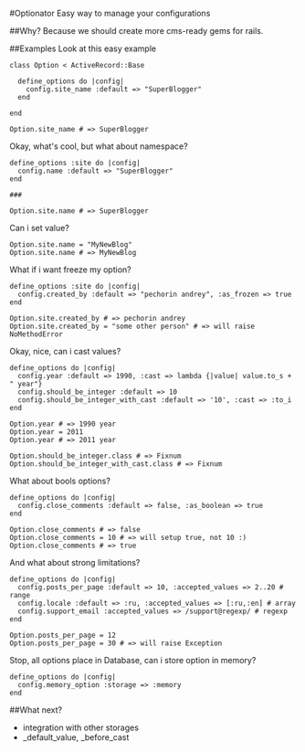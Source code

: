#Optionator
Easy way to manage your configurations

##Why?
Because we should create more cms-ready gems for rails.

##Examples
Look at this easy example

	class Option < ActiveRecord::Base
	
	  define_options do	|config|
	    config.site_name :default => "SuperBlogger"
	  end
	
	end
	
	Option.site_name # => SuperBlogger
	
Okay, what's cool, but what about namespace?

	define_options :site do |config|
	  config.name :default => "SuperBlogger"
	end
	
	###
	
	Option.site.name # => SuperBlogger
	
Can i set value?

	Option.site.name = "MyNewBlog"
	Option.site.name # => MyNewBlog
	
What if i want freeze my option?

	define_options :site do |config|
	  config.created_by :default => "pechorin andrey", :as_frozen => true
	end
	
	Option.site.created_by # => pechorin andrey
	Option.site.created_by = "some other person" # => will raise NoMethodError
	
Okay, nice, can i cast values?

	define_options do |config|
	  config.year :default => 1990, :cast => lambda {|value| value.to_s + " year"}
	  config.should_be_integer :default => 10
	  config.should_be_integer_with_cast :default => '10', :cast => :to_i
	end
	
	Option.year # => 1990 year
	Option.year = 2011
	Option.year # => 2011 year
	
	Option.should_be_integer.class # => Fixnum
	Option.should_be_integer_with_cast.class # => Fixnum
	
What about bools options?

	define_options do |config|
	  config.close_comments :default => false, :as_boolean => true
	end
	
	Option.close_comments # => false
	Option.close_comments = 10 # => will setup true, not 10 :)
	Option.close_comments # => true

And what about strong limitations?

	define_options do |config|
	  config.posts_per_page :default => 10, :accepted_values => 2..20 # range
	  config.locale :default => :ru, :accepted_values => [:ru,:en] # array
	  config.support_email :accepted_values => /support@regexp/ # regexp
	end
	
	Option.posts_per_page = 12
	Option.posts_per_page = 30 # => will raise Exception

Stop, all options place in Database, can i store option in memory?

	define_options do |config|
	  config.memory_option :storage => :memory
	end
	
##What next?
* integration with other storages
* \_default\_value, \_before\_cast